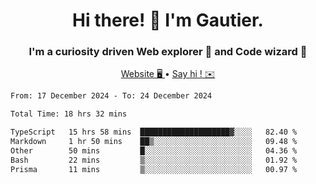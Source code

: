 <h1 align="center">Hi there! 👋 I'm Gautier.</h1>
<h3 align="center">I'm a curiosity driven Web explorer 🚀 and Code wizard 🧙</h3>

<p align="center">
  <a href="https://xisabla.github.io/">Website 🖥️ </a> •
  <a href="mailto:xisabla.dev@gmail.com">Say hi ! ✉️</a>
</p>

<!--START_SECTION:waka-->

```txt
From: 17 December 2024 - To: 24 December 2024

Total Time: 18 hrs 32 mins

TypeScript   15 hrs 58 mins  ████████████████████▓░░░░   82.40 %
Markdown     1 hr 50 mins    ██▒░░░░░░░░░░░░░░░░░░░░░░   09.48 %
Other        50 mins         █░░░░░░░░░░░░░░░░░░░░░░░░   04.36 %
Bash         22 mins         ▒░░░░░░░░░░░░░░░░░░░░░░░░   01.92 %
Prisma       11 mins         ▒░░░░░░░░░░░░░░░░░░░░░░░░   00.97 %
```

<!--END_SECTION:waka-->
